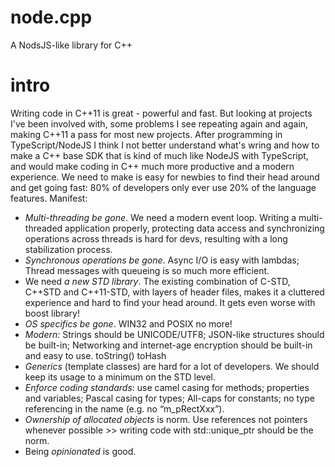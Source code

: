 # node.cpp
A NodsJS-like library for C++


# intro
Writing code in C++11 is great - powerful and fast. But looking at projects I've been involved with, some problems I see repeating again and again, making C++11 a pass for most new projects. After programming in TypeScript/NodeJS I think I not better understand what's wring and how to make a C++ base SDK that is kind of much like NodeJS with TypeScript, and would make coding in C++ much more productive and a modern experience. We need to make is easy for newbies to find their head around and get going fast: 80% of developers only ever use 20% of the language features. 
Manifest:
- *Multi-threading be gone*. We need a modern event loop. Writing a multi-threaded application properly, protecting data access and synchronizing operations across threads is hard for devs, resulting with a long stabilization process.
- *Synchronous operations be gone*. Async I/O is easy with lambdas; Thread messages with queueing is so much more efficient. 
- We need *a new STD library*. The existing combination of C-STD, C++STD and C++11-STD, with layers of header files, makes it a cluttered experience and hard to find your head around. It gets even worse with boost library! 
- *OS specifics be gone*. WIN32 and POSIX no more! 
- *Modern:* Strings should be UNICODE/UTF8; JSON-like structures should be built-in; Networking and internet-age encryption should be built-in and easy to use. toString() toHash
- *Generics* (template classes) are hard for a lot of developers. We should keep its usage to a minimum on the STD level.
- *Enforce coding standards*: use camel casing for methods; properties and variables; Pascal casing for types; All-caps for constants; no type referencing in the name (e.g. no “m_pRectXxx”). 
- *Ownership of allocated objects* is norm. Use references not pointers whenever possible >> writing code with std::unique_ptr should be the norm. 
- Being *opinionated* is good. 

